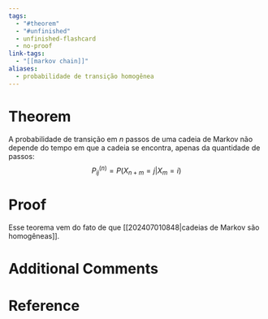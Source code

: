 ```yaml
---
tags:
  - "#theorem"
  - "#unfinished"
  - unfinished-flashcard
  - no-proof
link-tags:
  - "[[markov chain]]"
aliases:
  - probabilidade de transição homogênea
---
```

# Theorem
A probabilidade de transição em $n$ passos de uma cadeia de Markov não depende do tempo em que a cadeia se encontra, apenas da quantidade de passos: $$P_{ij}^{(n)} = P(X_{n+m} = j | X_m = i)$$
# Proof
Esse teorema vem do fato de que [[202407010848|cadeias de Markov são homogêneas]].

# Additional Comments


# Reference






